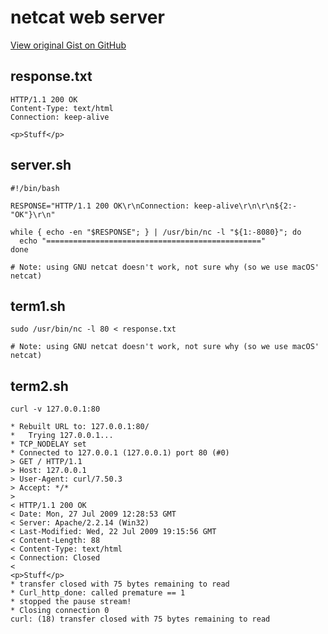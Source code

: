 # netcat web server

[View original Gist on GitHub](https://gist.github.com/Integralist/06bb03a150c7fb54a783c13dddf6b720)

## response.txt

```text
HTTP/1.1 200 OK
Content-Type: text/html
Connection: keep-alive

<p>Stuff</p>
```

## server.sh

```shell
#!/bin/bash

RESPONSE="HTTP/1.1 200 OK\r\nConnection: keep-alive\r\n\r\n${2:-"OK"}\r\n"

while { echo -en "$RESPONSE"; } | /usr/bin/nc -l "${1:-8080}"; do
  echo "================================================"
done

# Note: using GNU netcat doesn't work, not sure why (so we use macOS' netcat)
```

## term1.sh

```shell
sudo /usr/bin/nc -l 80 < response.txt

# Note: using GNU netcat doesn't work, not sure why (so we use macOS' netcat)
```

## term2.sh

```shell
curl -v 127.0.0.1:80

* Rebuilt URL to: 127.0.0.1:80/
*   Trying 127.0.0.1...
* TCP_NODELAY set
* Connected to 127.0.0.1 (127.0.0.1) port 80 (#0)
> GET / HTTP/1.1
> Host: 127.0.0.1
> User-Agent: curl/7.50.3
> Accept: */*
> 
< HTTP/1.1 200 OK
< Date: Mon, 27 Jul 2009 12:28:53 GMT
< Server: Apache/2.2.14 (Win32)
< Last-Modified: Wed, 22 Jul 2009 19:15:56 GMT
< Content-Length: 88
< Content-Type: text/html
< Connection: Closed
< 
<p>Stuff</p>
* transfer closed with 75 bytes remaining to read
* Curl_http_done: called premature == 1
* stopped the pause stream!
* Closing connection 0
curl: (18) transfer closed with 75 bytes remaining to read
```

